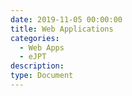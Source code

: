 ```yaml
---
date: 2019-11-05 00:00:00
title: Web Applications
categories:
  - Web Apps
  - eJPT
description:
type: Document
---
```


